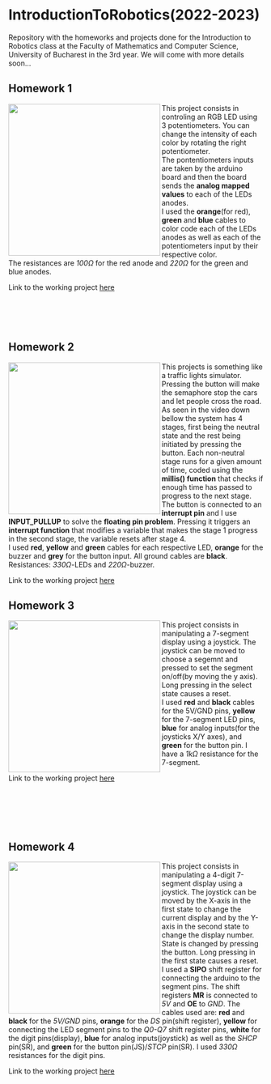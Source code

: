 # IntroductionToRobotics(2022-2023)
Repository with the homeworks and projects done for the Introduction to Robotics class at the Faculty of Mathematics and Computer Science, University of Bucharest in the 3rd year. We will come with more details soon...

## Homework 1

<img src="https://user-images.githubusercontent.com/79469458/197783519-1b1fdf31-3a36-4771-b979-5c1fbf3f4b04.jpeg" align="left" width="300" height="300">

This project consists in controling an RGB LED using 3 potentiometers. You can change the intensity of each color by rotating the right potentiometer.<br>
The pontentiometers inputs are taken by the arduino board and then the board sends the **analog mapped values** to each of the LEDs anodes.<br>
I used the **orange**(for red), **green** and **blue** cables to color code each of the LEDs anodes as well as each of the potentiometers input by their respective color.<br>
The resistances are *100Ω* for the red anode and *220Ω* for the green and blue anodes.

Link to the working project [here]( https://youtu.be/1vLgQPF1mOE )
<br><br><br><br><br>
## Homework 2

<img src="https://user-images.githubusercontent.com/79469458/198998479-7c34525d-a87d-4304-929b-87c03761122e.jpeg" align="left" width="300" height="300">

This projects is something like a traffic lights simulator. Pressing the button will make the semaphore stop the cars and let people cross the road.<br>
As seen in the video down bellow the system has 4 stages, first being the neutral state and the rest being initiated by pressing the button. Each non-neutral stage runs for a given amount of time, coded using the **millis() function** that checks if enough time has passed to progress to the next stage.<br>
The button is connected to an **interrupt pin** and I use **INPUT_PULLUP** to solve the **floating pin problem**. Pressing it triggers an **interrupt function** that modifies a variable that makes the stage 1 progress in the second stage, the variable resets after stage 4.<br>
I used **red**, **yellow** and **green** cables for each respective LED, **orange** for the buzzer and **grey** for the button input. All ground cables are **black**. Resistances: *330Ω*-LEDs and *220Ω*-buzzer.

Link to the working project [here]( https://youtu.be/Otya_aDd8WY )

## Homework 3

<img src="https://user-images.githubusercontent.com/79469458/200681369-e332f099-4331-4090-9984-25811cee57e1.png" align="left" width="300" height="300">

This project consists in manipulating a 7-segment display using a joystick. The joystick can be moved to choose a segemnt and pressed to set the segment on/off(by moving the y axis). Long pressing in the select state causes a reset.
<br>I used **red** and **black** cables for the 5V/GND pins, **yellow** for the 7-segment LED pins, **blue** for analog inputs(for the joysticks X/Y axes), and **green** for the button pin. I have a *1kΩ* resistance for the 7-segment.

Link to the working project [here]( https://youtu.be/dO4oEZhUCy8 )
<br><br><br><br><br><br>

## Homework 4

<img src="https://user-images.githubusercontent.com/79469458/201548966-9f5c16b8-d6e4-45e0-a9ff-9c4e7fc59226.png" align="left" width="300" height="300">

This project consists in manipulating a 4-digit 7-segment display using a joystick. The joystick can be moved by the X-axis in the first state to change the current display and by the Y-axis in the second state to change the display number. State is changed by pressing the button. Long pressing in the first state causes a reset.
<br>I used a **SIPO** shift register for connecting the arduino to the segment pins. The shift registers **MR** is connected to *5V* and **OE** to *GND*. The cables used are: **red** and **black** for the *5V/GND* pins, **orange** for the *DS* pin(shift register), **yellow** for connecting the LED segment pins to the *Q0-Q7* shift register pins, **white** for the digit pins(display), **blue** for analog inputs(joystick) as well as the *SHCP* pin(SR), and **green** for the button pin(JS)/*STCP* pin(SR). I used *330Ω* resistances for the digit pins.

Link to the working project [here]( https://youtu.be/dO4oEZhUCy8 )
